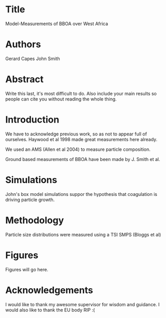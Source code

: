 # Title
Model-Measurements of BBOA over West Africa

# Authors
Gerard Capes
John Smith

# Abstract

Write this last, it's most difficult to do.
Also include your main results so people can cite you without reading the whole thing.

# Introduction
We have to acknowledge previous work, so as not to appear full of ourselves.
Haywood et al 1998 made great measurements here already.

We used an AMS (Allen et al 2004) to measure particle composition.

Ground based measurements of BBOA have been made by J. Smith et al.

# Simulations
John's box model simulations suppor the hypothesis that coagulation is driving particle growth.

# Methodology
Particle size distributions were measured using a TSI SMPS (Bloggs et al)

# Figures
Figures will go here.

# Acknowledgements
I would like to thank my awesome supervisor for wisdom and guidance.
I would also like to thank the EU body RIP :(